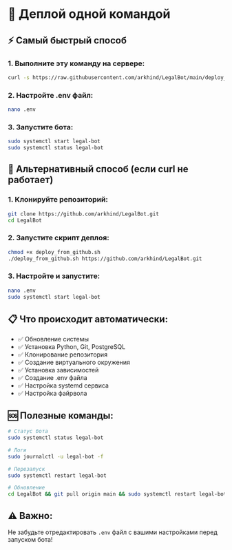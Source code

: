# 🚀 Деплой одной командой

## ⚡ Самый быстрый способ

### 1. Выполните эту команду на сервере:

```bash
curl -s https://raw.githubusercontent.com/arkhind/LegalBot/main/deploy_from_github.sh | bash -s https://github.com/arkhind/LegalBot.git
```

### 2. Настройте .env файл:
```bash
nano .env
```

### 3. Запустите бота:
```bash
sudo systemctl start legal-bot
sudo systemctl status legal-bot
```

## 🔧 Альтернативный способ (если curl не работает)

### 1. Клонируйте репозиторий:
```bash
git clone https://github.com/arkhind/LegalBot.git
cd LegalBot
```

### 2. Запустите скрипт деплоя:
```bash
chmod +x deploy_from_github.sh
./deploy_from_github.sh https://github.com/arkhind/LegalBot.git
```

### 3. Настройте и запустите:
```bash
nano .env
sudo systemctl start legal-bot
```

## 📋 Что происходит автоматически:

- ✅ Обновление системы
- ✅ Установка Python, Git, PostgreSQL
- ✅ Клонирование репозитория
- ✅ Создание виртуального окружения
- ✅ Установка зависимостей
- ✅ Создание .env файла
- ✅ Настройка systemd сервиса
- ✅ Настройка файрвола

## 🆘 Полезные команды:

```bash
# Статус бота
sudo systemctl status legal-bot

# Логи
sudo journalctl -u legal-bot -f

# Перезапуск
sudo systemctl restart legal-bot

# Обновление
cd LegalBot && git pull origin main && sudo systemctl restart legal-bot
```

## ⚠️ Важно:

Не забудьте отредактировать `.env` файл с вашими настройками перед запуском бота!
